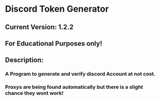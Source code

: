 # Discord Token Generator

## Current Version: 1.2.2

## For Educational Purposes only!

## Description:

### A Program to generate and verify discord Account at not cost.

### Proxys are being found automatically but there is a slight chance they wont work!
